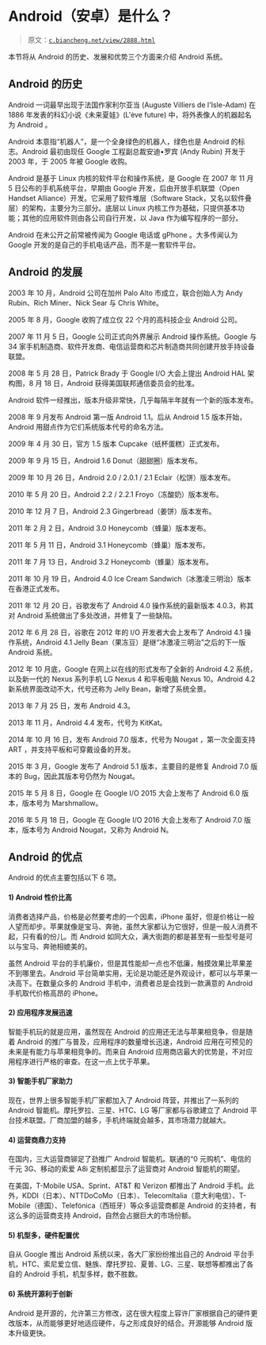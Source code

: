 # Android（安卓）是什么？

> 原文：[`c.biancheng.net/view/2888.html`](http://c.biancheng.net/view/2888.html)

本节将从 Android 的历史、发展和优势三个方面来介绍 Android 系统。

## Android 的历史

Android 一词最早出现于法国作家利尔亚当 (Auguste Villiers de l'Isle-Adam) 在 1886 年发表的科幻小说《未来夏娃》(L'ève future) 中，将外表像人的机器起名为 Android 。

Android 本意指“机器人”，是一个全身绿色的机器人，绿色也是 Android 的标志。Android 最初由现任 Google 工程副总裁安迪•罗宾 (Andy Rubin) 开发于 2003 年，于 2005 年被 Google 收购。

Android 是基于 Linux 内核的软件平台和操作系统，是 Google 在 2007 年 11 月 5 日公布的手机系统平台，早期由 Google 开发，后由开放手机联盟（Open Handset Alliance）开发。它采用了软件堆层（Software Stack，又名以软件叠层）的架构，主要分为三部分。底层以 Linux 内核工作为基础，只提供基本功能；其他的应用软件则由各公司自行开发，以 Java 作为编写程序的一部分。

Android 在未公开之前常被传闻为 Google 电话或 gPhone 。大多传闻认为 Google 开发的是自己的手机电话产品，而不是一套软件平台。

## Android 的发展

2003 年 10 月，Android 公司在加州 Palo Alto 市成立，联合创始人为 Andy Rubin、Rich Miner、Nick Sear 与 Chris White。

2005 年 8 月，Google 收购了成立仅 22 个月的高科技企业 Android 公司。

2007 年 11 月 5 日，Google 公司正式向外界展示 Android 操作系统。Google 与 34 家手机制造商、软件开发商、电信运营商和芯片制造商共同创建开放手持设备联盟。

2008 年 5 月 28 日，Patrick Brady 于 Google I/O 大会上提出 Android HAL 架构图，8 月 18 日，Android 获得美国联邦通信委员会的批准。

Android 软件一经推出，版本升级非常快，几乎每隔半年就有一个新的版本发布。

2008 年 9 月发布 Android 第一版 Android 1.1。后从 Android 1.5 版本开始，Android 用甜点作为它们系统版本代号的命名方法。

2009 年 4 月 30 日，官方 1.5 版本 Cupcake（纸杯蛋糕）正式发布。

2009 年 9 月 15 日，Android 1.6 Donut（甜甜圈）版本发布。

2009 年 10 月 26 日，Android 2.0 / 2.0.1 / 2.1 Eclair（松饼）版本发布。

2010 年 5 月 20 日，Android 2.2 / 2.2.1 Froyo（冻酸奶）版本发布。

2010 年 12 月 7 日，Android 2.3 Gingerbread（姜饼）版本发布。

2011 年 2 月 2 日，Android 3.0 Honeycomb（蜂巢）版本发布。

2011 年 5 月 11 日，Android 3.1 Honeycomb（蜂巢）版本发布。

2011 年 7 月 13 日，Android 3.2 Honeycomb（蜂巢）版本发布。

2011 年 10 月 19 日，Android 4.0 Ice Cream Sandwich（冰激凌三明治）版本在香港正式发布。

2011 年 12 月 20 日，谷歌发布了 Android 4.0 操作系统的最新版本 4.0.3，称其对 Android 系统做出了多处改进，并修复了一些缺陷。

2012 年 6 月 28 日，谷歌在 2012 年的 I/O 开发者大会上发布了 Android 4.1 操作系统，Android 4.1 Jelly Bean（果冻豆）是继“冰激凌三明治”之后的下一版 Android 系统。

2012 年 10 月底，Google 在网上以在线的形式发布了全新的 Android 4.2 系统，以及新一代的 Nexus 系列手机 LG Nexus 4 和平板电脑 Nexus 10。Android 4.2 新系统界面改动不大，代号还称为 Jelly Bean，新增了系统全景。

2013 年 7 月 25 日，发布 Android 4.3。

2013 年 11 月，Android 4.4 发布，代号为 KitKat。

2014 年 10 月 16 日，发布 Android 7.0 版本，代号为 Nougat ，第一次全面支持 ART ，并支持平板和可穿戴设备的开发。

2015 年 3 月，Google 发布了 Android 5.1 版本，主要目的是修复 Android 7.0 版本的 Bug，因此其版本号仍然为 Nougat。

2015 年 5 月 8 日，Google 在 Google I/O 2015 大会上发布了 Android 6.0 版本，版本号为 Marshmallow。

2016 年 5 月 18 日，Google 在 Google I/O 2016 大会上发布了 Android 7.0 版本，版本号为 Android Nougat，又称为 Android N。

## Android 的优点

Android 的优点主要包括以下 6 项。

#### 1) Android 性价比高

消费者选择产品，价格是必然要考虑的一个因素，iPhone 虽好，但是价格让一般人望而却步。苹果就像是宝马、奔驰，虽然大家都认为它很好，但是一般人消费不起，只有看的份儿。而 Android 如同大众，满大街跑的都是甚至有一些型号是可以与宝马、奔驰相媲美的。

虽然 Android 平台的手机廉价，但是其性能却一点也不低廉，触摸效果比苹果差不到哪里去。Android 平台简单实用，无论是功能还是外观设计，都可以与苹果一决高下。在数量众多的 Android 手机中，消费者总是会找到一款满意的 Android 手机取代价格高昂的 iPhone。

#### 2) 应用程序发展迅速

智能手机玩的就是应用，虽然现在 Android 的应用还无法与苹果相竞争，但是随着 Android 的推广与普及，应用程序的数量增长迅速，Android 应用在可预见的未来是有能力与苹果相竞争的。而来自 Android 应用商店最大的优势是，不对应用程序进行严格的审查。在这一点上优于苹果。

#### 3) 智能手机厂家助力

现在，世界上很多智能手机厂家都加入了 Android 阵营，并推出了一系列的 Android 智能机。摩托罗拉、三星、HTC、LG 等厂家都与谷歌建立了 Android 平台技术联盟。厂商加盟的越多，手机终端就会越多，其市场潜力就越大。

#### 4) 运营商鼎力支持

在国内，三大运营商铆足了劲推广 Android 智能机。联通的“0 元购机”、电信的千元 3G、移动的索爱 A8i 定制机都显示了运营商对 Android 智能机的期望。

在美国，T-Mobile USA、Sprint、AT&T 和 Verizon 都推出了 Android 手机。此外，KDDI（日本）、NTTDoCoMo（日本）、TelecomItalia（意大利电信）、T-Mobile（德国）、Telefónica（西班牙）等众多运营商都是 Android 的支持者，有这么多的运营商支持 Android，自然会占据巨大的市场份额。

#### 5) 机型多，硬件配置优

自从 Google 推出 Android 系统以来，各大厂家纷纷推出自己的 Android 平台手机，HTC、索尼爱立信、魅族、摩托罗拉、夏普、LG、三星、联想等都推出了各自的 Android 手机，机型多样，数不胜数。

#### 6) 系统开源利于创新

Android 是开源的，允许第三方修改，这在很大程度上容许厂家根据自己的硬件更改版本，从而能够更好地适应硬件，与之形成良好的结合。开源能够 Android 版本升级更快。